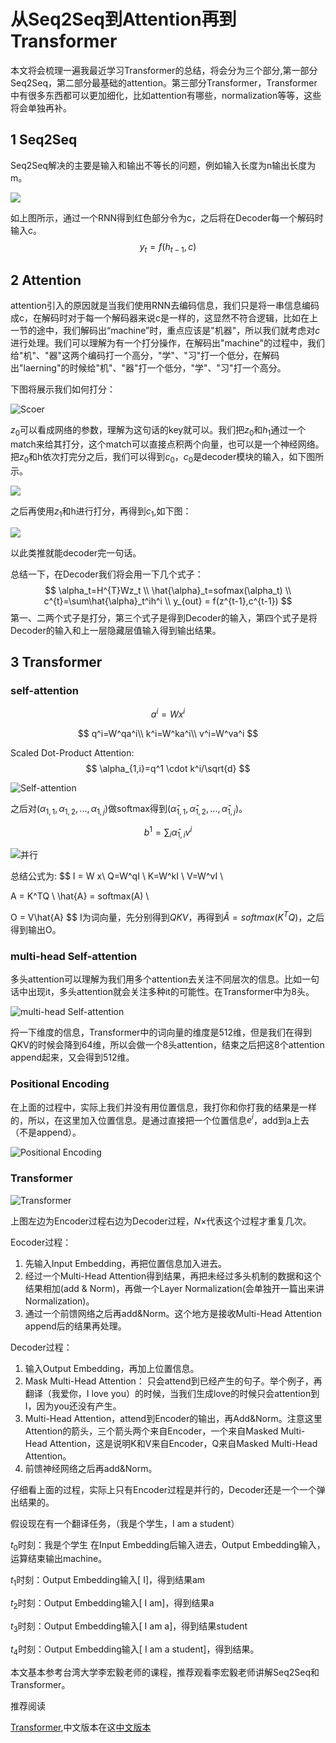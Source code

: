 # 从Seq2Seq到Attention再到Transformer

本文将会梳理一遍我最近学习Transformer的总结，将会分为三个部分,第一部分Seq2Seq，第二部分最基础的attention。第三部分Transformer，Transformer中有很多东西都可以更加细化，比如attention有哪些，normalization等等，这些将会单独再补。

## 1 Seq2Seq

Seq2Seq解决的主要是输入和输出不等长的问题，例如输入长度为n输出长度为m。

![](http://ww1.sinaimg.cn/large/006tNc79ly1g59lffdwa8j312o0s2ahj.jpg)

如上图所示，通过一个RNN得到红色部分令为c，之后将在Decoder每一个解码时输入c。
$$
y_{t}=f(h_{t-1},c)
$$

## 2 Attention

attention引入的原因就是当我们使用RNN去编码信息，我们只是将一串信息编码成c，在解码时对于每一个解码器来说c是一样的，这显然不符合逻辑，比如在上一节的途中，我们解码出“machine”时，重点应该是"机器"，所以我们就考虑对$c$进行处理。我们可以理解为有一个打分操作，在解码出"machine"的过程中，我们给"机"、"器"这两个编码打一个高分，"学"、"习"打一个低分，在解码出"laerning"的时候给"机"、"器"打一个低分，"学"、"习"打一个高分。

下图将展示我们如何打分：

![Scoer](http://ww3.sinaimg.cn/large/006tNc79ly1g59k7lrkdkj312s0t2tdp.jpg)

$z_0$可以看成网络的参数，理解为这句话的key就可以。我们把$z_0$和$h_1$通过一个match来给其打分，这个match可以直接点积两个向量，也可以是一个神经网络。把$z_0$和h依次打完分之后，我们可以得到$c_0$，$c_0$是decoder模块的输入，如下图所示。

![](http://ww4.sinaimg.cn/large/006tNc79ly1g59kq2v3ljj311s0r8q83.jpg)

之后再使用$z_1$和h进行打分，再得到$c_1$,如下图：

![](http://ww1.sinaimg.cn/large/006tNc79ly1g59kt4wwc5j310c0qsgr4.jpg) 

以此类推就能decoder完一句话。

总结一下，在Decoder我们将会用一下几个式子：
$$
\alpha_t=H^{T}Wz_t \\
\hat{\alpha}_t=sofmax(\alpha_t) \\
c^{t}=\sum\hat{\alpha}_t^ih^i \\
y_{out} = f(z^{t-1},c^{t-1})
$$
第一、二两个式子是打分，第三个式子是得到Decoder的输入，第四个式子是将Decoder的输入和上一层隐藏层值输入得到输出结果。

## 3 Transformer

### self-attention

$$
a^i = Wx^i
$$

$$
q^i=W^qa^i\\
k^i=W^ka^i\\
v^i=W^va^i
$$

Scaled Dot-Product Attention:
$$
\alpha_{1,i}=q^1 \cdot k^i/\sqrt{d}
$$

![Self-attention](http://ww1.sinaimg.cn/large/006tNc79ly1g4yo28i3npj313j0u0q9w.jpg)

之后对$(\alpha_{1,1},\alpha_{1,2},...,\alpha_{1,j})$做softmax得到$(\hat{\alpha}_{1,1},\hat{\alpha}_{1,2},...,\hat{\alpha}_{1,j})$。

$$
b^1=\sum_{i}\hat{\alpha}_{1,i}v^{i}
$$

![并行](http://ww3.sinaimg.cn/large/006tNc79ly1g4yovr539vj313y0u015m.jpg)

总结公式为:
$$
I = W x\\
Q=W^qI \\
K=W^kI \\
V=W^vI \\

A = K^TQ \\
\hat{A} = softmax(A) \\

O = V\hat{A}
$$
I为词向量，先分别得到$QKV$，再得到$\hat{A}=softmax(K^TQ)$，之后得到输出O。

### multi-head Self-attention

多头attention可以理解为我们用多个attention去关注不同层次的信息。比如一句话中出现it，多头attention就会关注多种it的可能性。在Transformer中为8头。

![multi-head Self-attention](http://ww3.sinaimg.cn/large/006tNc79ly1g4yoxz4h4rj31450u00yy.jpg)

捋一下维度的信息，Transformer中的词向量的维度是512维，但是我们在得到QKV的时候会降到64维，所以会做一个8头attention，结束之后把这8个attention append起来，又会得到512维。

### Positional Encoding

在上面的过程中，实际上我们并没有用位置信息，我打你和你打我的结果是一样的，所以，在这里加入位置信息。是通过直接把一个位置信息$e^i$，add到a上去（不是append）。

![Positional Encoding](http://ww1.sinaimg.cn/large/006tNc79ly1g4yozx2vwfj313z0u0q9n.jpg)

### Transformer

![Transformer](http://ww2.sinaimg.cn/large/006tNc79ly1g59lzzv5lhj312a0seagq.jpg)

上图左边为Encoder过程右边为Decoder过程，$N\times$代表这个过程才重复几次。

Eocoder过程：

1. 先输入Input Embedding，再把位置信息加入进去。
2. 经过一个Multi-Head Attention得到结果，再把未经过多头机制的数据和这个结果相加(add & Norm)，再做一个Layer Normalization(会单独开一篇出来讲Normalization)。
3. 通过一个前馈网络之后再add&Norm。这个地方是接收Multi-Head Attention append后的结果再处理。

Decoder过程：

1. 输入Output Embedding，再加上位置信息。
2. Mask Multi-Head Attention： 只会attend到已经产生的句子。举个例子，再翻译（我爱你，I love you）的时候，当我们生成love的时候只会attention到I，因为you还没有产生。
3. Multi-Head Attention，attend到Encoder的输出，再Add&Norm。注意这里Attention的箭头，三个箭头两个来自Encoder，一个来自Masked Multi-Head Attention，这是说明K和V来自Encoder，Q来自Masked Multi-Head Attention。
4. 前馈神经网络之后再add&Norm。

仔细看上面的过程，实际上只有Encoder过程是并行的，Decoder还是一个一个弹出结果的。

假设现在有一个翻译任务，（我是个学生，I am a student）

$t_0$时刻：我是个学生 在Input Embedding后输入进去，Output Embedding输入<Bos>，运算结束输出machine。

$t_1$时刻：Output Embedding输入[<Bos> I]，得到结果am

$t_2$时刻：Output Embedding输入[<Bos> I am]，得到结果a

$t_3$时刻：Output Embedding输入[<Bos> I am a]，得到结果student

$t_4$时刻：Output Embedding输入[<Bos> I am a  student]，得到结果<EOS>。

本文基本参考台湾大学李宏毅老师的课程，推荐观看李宏毅老师讲解Seq2Seq和Transformer。

推荐阅读

[Transformer](https://jalammar.github.io/illustrated-transformer/),中文版本在这[中文版本](https://blog.csdn.net/qq_41664845/article/details/84969266)
